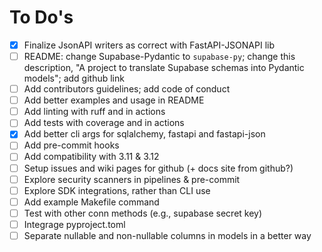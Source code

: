 # To Do's

- [x] Finalize JsonAPI writers as correct with FastAPI-JSONAPI lib
- [ ] README: change Supabase-Pydantic to `supabase-py`; change this description, "A project to translate Supabase schemas into Pydantic models"; add github link
- [ ] Add contributors guidelines; add code of conduct
- [ ] Add better examples and usage in README
- [ ] Add linting with ruff and in actions
- [ ] Add tests with coverage and in actions
- [x] Add better cli args for sqlalchemy, fastapi and fastapi-json
- [ ] Add pre-commit hooks
- [ ] Add compatibility with 3.11 & 3.12
- [ ] Setup issues and wiki pages for github (+ docs site from github?)
- [ ] Explore security scanners in pipelines & pre-commit
- [ ] Explore SDK integrations, rather than CLI use
- [ ] Add example Makefile command
- [ ] Test with other conn methods (e.g., supabase secret key)
- [ ] Integrage pyproject.toml
- [ ] Separate nullable and non-nullable columns in models in a better way